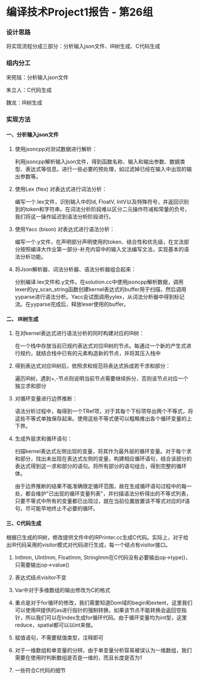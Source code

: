 # 编译技术Project1报告 - 第26组

### 设计思路

将实现流程分成三部分：分析输入json文件、IR树生成、C代码生成

### 组内分工

宋苑铭：分析输入json文件

朱立人：C代码生成

魏龙：IR树生成

### 实现方法

#### 一、分析输入json文件

1. 使用jsoncpp对测试数据进行解析：

    利用jsoncpp解析输入json文件，得到函数名称、输入和输出参数、数据类型、表达式等信息。进行一些必要的预处理，如过滤掉已经在输入中出现的输出参数等。
  
2. 使用Lex (flex) 对表达式进行词法分析：

    编写一个.lex文件，识别输入中的Id, FloatV, IntV以及特殊符号，并返回识别到的token和字符串。在词法分析阶段难以区分二元操作符减和常量的负号，我们将这一操作延迟到语法分析阶段进行。

3. 使用Yacc (bison) 对表达式进行语法分析：

    编写一个.y文件，在声明部分声明使用的token、结合性和优先级，在文法部分按照编译大作业第一部分-补充内容中的输入文法编写文法，实现基本的语法分析功能。

4. 将Json解析器、词法分析器、语法分析器组合起来：

    分别编译.lex文件和.y文件。在solution.cc中使用jsoncpp解析数据，调用lexer的yy_scan_string函数创建kernel表达式的buffer用于扫描，然后调用yyparse进行语法分析。Yacc会试图调用yylex，从词法分析器中得到标记流。在yyparse完成后，释放lexer使用的buffer。


#### 二、 IR树生成

1. 在对kernel表达式进行语法分析的同时构建对应的IR树：

    在一个栈中存放当前已规约表达式对应IR树的节点。每通过一个新的产生式进行规约，就结合栈中已有的元素构造新的节点，并将其压入栈中

2. 得到表达式对应IR树后，依照求和规范将表达式拆成若干求和部分：

    遍历IR树，遇到+,-节点则说明当前节点需要继续拆分，否则该节点对应一个独立求和部分

3. 对循环变量进行边界推断：

    语法分析过程中，每得到一个TRef项，对于其每个下标项导出两个不等式，将这些不等式单独保存起来。使用这些不等式便可以粗略推出各个循环变量的上下界。

4. 生成外层求和循环语句：

    扫描kernel表达式左侧出现的变量，将其作为最外层的循环变量。对于每个求和部分，找出未出现在表达式左侧的变量，构建相应循环语句，结合该部分的表达式得到这一求和部分的语句。将所有部分的语句组合，得到完整的循环体。

    由于边界推断的结果不能准确限定循环范围，故在生成循环语句过程中的每一处，都会维护"已出现的循环变量列表"，并扫描语法分析得出的不等式列表，只要不等式中所有的变量都已出现过，就在当前位置放置该不等式对应的if语句，尽可能早地终止不必要的循环。

#### 三、C代码生成

根据已生成的IR树，修改提供文件中的IRPrinter.cc生成C代码。实际上，对于给出IR代码采用的visitor模式对代码进行生成，每一个结点有visitor接口。

1. IntImm, UIntImm, FloatImm, StringImm在C代码没有必要输出op->type()，只需要输出op->value()

2. 表达式结点visitor不变

3. Var中对于多维数组的输出修改为C的格式

4. 重点是对于for循环的修改，我们需要知道Dom域的begin和extent，这里我们可以使用IR提供的as进行指针的强制转换，如果该节点不能转换会返回空指针，所以我们可以在Index生成for循环代码。由于循环变量均为int型，这里reduce，spatial都可以以int来做。

5. 赋值语句，不需要赋值类型，注释即可

6. 对于一维数组和单变量的分辨，由于单变量分析容易被误认为一维数组，我们需要在使用时判断数组是否是一维的，而且长度是否为1

7. 一些符合C代码的细节
